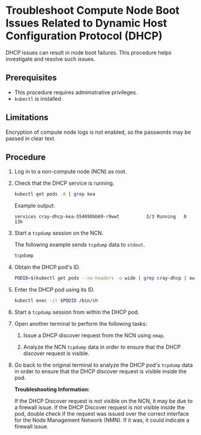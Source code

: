 # Troubleshoot Compute Node Boot Issues Related to Dynamic Host Configuration Protocol \(DHCP\)

DHCP issues can result in node boot failures. This procedure helps investigate and resolve such issues.

## Prerequisites

- This procedure requires administrative privileges.
- `kubectl` is installed.

## Limitations

Encryption of compute node logs is not enabled, so the passwords may be passed in clear text.

## Procedure

1. Log in to a non-compute node \(NCN\) as root.

2. Check that the DHCP service is running.

   ```bash
   kubectl get pods -A | grep kea
   ```

   Example output:

   ```text
   services cray-dhcp-kea-554698bb69-r9wwt          3/3 Running   0 13h
   ```

3. Start a `tcpdump` session on the NCN.

   The following example sends `tcpdump` data to `stdout`.

   ```bash
   tcpdump
   ```

4. Obtain the DHCP pod's ID.

   ```bash
   PODID=$(kubectl get pods --no-headers -o wide | grep cray-dhcp | awk '{print $1}')
   ```

5. Enter the DHCP pod using its ID.

   ```bash
   kubectl exec -it $PODID /bin/sh
   ```

6. Start a `tcpdump` session from within the DHCP pod.

7. Open another terminal to perform the following tasks:

   1. Issue a DHCP discover request from the NCN using `nmap`.

   2. Analyze the NCN `tcpdump` data in order to ensure that the DHCP discover request is visible.

8. Go back to the original terminal to analyze the DHCP pod's `tcpdump` data in order to ensure that the DHCP discover request is visible inside the pod.

   **Troubleshooting Information:**

   If the DHCP Discover request is not visible on the NCN, it may be due to a firewall issue.
   If the DHCP Discover request is not visible inside the pod, double check if the request was issued over the correct interface for the Node Management Network \(NMN\). If it was, it could indicate a firewall issue.
